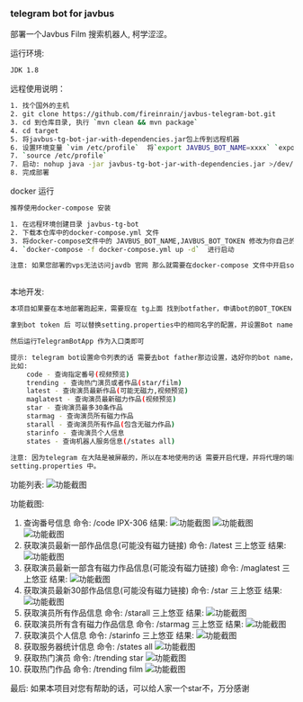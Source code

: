 ### telegram bot for javbus

部署一个Javbus Film 搜索机器人, 柯学涩涩。

运行环境:

```bash
JDK 1.8
```

远程使用说明：

```bash
1. 找个国外的主机
2. git clone https://github.com/fireinrain/javbus-telegram-bot.git
3. cd 到仓库目录, 执行 `mvn clean && mvn package`
4. cd target
5. 将javbus-tg-bot-jar-with-dependencies.jar包上传到远程机器
6. 设置环境变量 `vim /etc/profile`  将`export JAVBUS_BOT_NAME=xxxx` `export JAVBUS_BOT_TOKEN=xxxx` 加入到行尾
7. `source /etc/profile`
7. 启动: nohup java -jar javbus-tg-bot-jar-with-dependencies.jar >/dev/null 2>&1 &
8. 完成部署
```

docker 运行

```bash
推荐使用docker-compose 安装

1. 在远程环境创建目录 javbus-tg-bot
2. 下载本仓库中的docker-compose.yml 文件
3. 将docker-compose文件中的 JAVBUS_BOT_NAME,JAVBUS_BOT_TOKEN 修改为你自己的参数
4. `docker-compose -f docker-compose.yml up -d`  进行启动

注意: 如果您部署的vps无法访问javdb 官网 那么就需要在docker-compose 文件中开启socks5 代理



```

本地开发:

```bash
本项目如果要在本地部署跑起来，需要现在 tg上面 找到botfather，申请bot的BOT_TOKEN

拿到bot token 后 可以替换setting.properties中的相同名字的配置，并设置Bot name

然后运行TelegramBotApp 作为入口类即可

提示: telegram bot设置命令列表的话 需要去bot father那边设置，选好你的bot name，然后将命令列表发给它
比如:
    code - 查询指定番号(视频预览)
    trending - 查询热门演员或者作品(star/film)
    latest - 查询演员最新作品(可能无磁力,视频预览)
    maglatest - 查询演员最新磁力作品(视频预览)
    star - 查询演员最多30条作品
    starmag - 查询演员所有磁力作品
    starall - 查询演员所有作品(包含无磁力作品)
    starinfo - 查询演员个人信息
    states - 查询机器人服务信息(/states all)
    
注意: 因为telegram 在大陆是被屏蔽的，所以在本地使用的话 需要开启代理，并将代理的端口设置到
setting.properties 中。

```

功能列表:
![功能截图](asserts/img.png)

功能截图:

1. 查询番号信息
   命令: /code IPX-306
   结果:
   ![功能截图](asserts/img_1.png)
   ![功能截图](asserts/img_2.png)
   ![功能截图](asserts/img_3.png)
2. 获取演员最新一部作品信息(可能没有磁力链接)
   命令: /latest 三上悠亚
   结果:
   ![功能截图](asserts/img_4.png)
3. 获取演员最新一部含有磁力作品信息(可能没有磁力链接)
   命令: /maglatest 三上悠亚
   结果:
   ![功能截图](asserts/img_5.png)
4. 获取演员最新30部作品信息(可能没有磁力链接)
   命令: /star 三上悠亚
   结果:
   ![功能截图](asserts/img_6.png)
5. 获取演员所有作品信息
   命令: /starall 三上悠亚
   结果:
   ![功能截图](asserts/img_7.png)
6. 获取演员所有含有磁力作品信息
   命令: /starmag 三上悠亚
   结果:
   ![功能截图](asserts/img_8.png)
7. 获取演员个人信息
   命令: /starinfo 三上悠亚
   结果:
   ![功能截图](asserts/img_9.png)
8. 获取服务器统计信息
   命令: /states all
   ![功能截图](asserts/img_10.png)
9. 获取热门演员
   命令: /trending star
   ![功能截图](asserts/img_11.png)
10. 获取热门作品
    命令: /trending film
    ![功能截图](asserts/img_12.png)

最后:
如果本项目对您有帮助的话，可以给人家一个star不，万分感谢